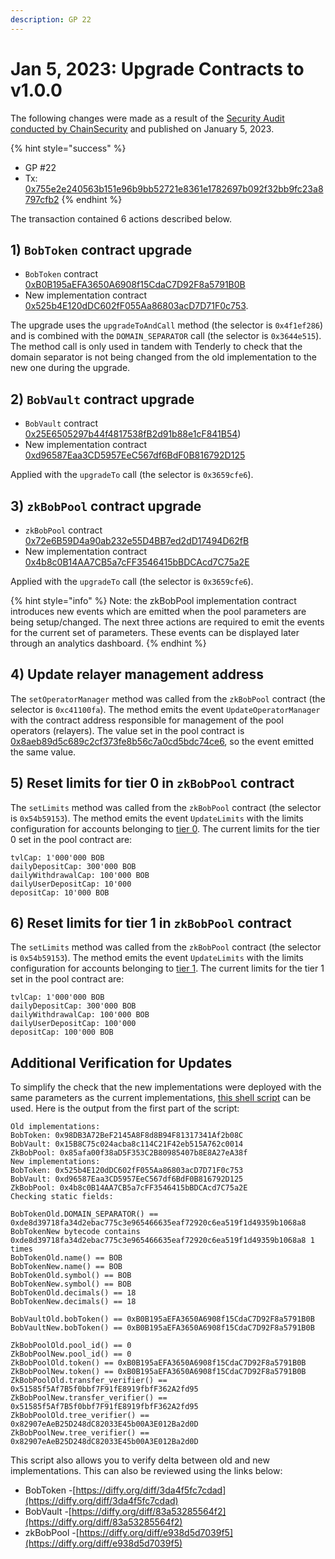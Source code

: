 ```yaml
---
description: GP 22
---
```


# Jan 5, 2023: Upgrade Contracts to v1.0.0

The following changes were made as a result of the [Security Audit conducted by ChainSecurity](https://chainsecurity.com/security-audit/zkbob-smart-contracts/) and published on January 5, 2023.&#x20;

{% hint style="success" %}
* GP #22
* Tx: [0x755e2e240563b151e96b9bb52721e8361e1782697b092f32bb9fc23a8797cfb2](https://polygonscan.com/tx/0x755e2e240563b151e96b9bb52721e8361e1782697b092f32bb9fc23a8797cfb2)
{% endhint %}

The transaction contained 6 actions described below.

## 1) `BobToken` contract upgrade

* `BobToken` contract\
  [0xB0B195aEFA3650A6908f15CdaC7D92F8a5791B0B](https://polygonscan.com/address/0xB0B195aEFA3650A6908f15CdaC7D92F8a5791B0B)
* New implementation contract\
  [0x525b4E120dDC602fF055Aa86803acD7D71F0c753](https://polygonscan.com/address/0x525b4E120dDC602fF055Aa86803acD7D71F0c753#code).

The upgrade uses the `upgradeToAndCall` method (the selector is `0x4f1ef286`) and is combined with the `DOMAIN_SEPARATOR` call (the selector is `0x3644e515`). The method call is only used in tandem with Tenderly to check that the domain separator is not being changed from the old implementation to the new one during the upgrade.

## 2) `BobVault` contract upgrade

* `BobVault` contract\
  [0x25E6505297b44f4817538fB2d91b88e1cF841B54](https://polygonscan.com/address/0x25E6505297b44f4817538fB2d91b88e1cF841B54))
* New implementation contract [0xd96587Eaa3CD5957EeC567df6BdF0B816792D125](https://polygonscan.com/address/0xd96587Eaa3CD5957EeC567df6BdF0B816792D125#code)&#x20;

Applied with the `upgradeTo` call (the selector is `0x3659cfe6`).

## 3) `zkBobPool` contract upgrade

* `zkBobPool` contract [0x72e6B59D4a90ab232e55D4BB7ed2dD17494D62fB](https://polygonscan.com/address/0x72e6B59D4a90ab232e55D4BB7ed2dD17494D62fB)&#x20;
* New implementation contract [0x4b8c0B14AA7CB5a7cFF3546415bBDCAcd7C75a2E](https://polygonscan.com/address/0x4b8c0B14AA7CB5a7cFF3546415bBDCAcd7C75a2E#code)

Applied with the `upgradeTo` call (the selector is `0x3659cfe6`).

{% hint style="info" %}
Note: the zkBobPool implementation contract introduces new events which are emitted when the pool parameters are being setup/changed. The next three actions are required to emit the events for the current set of parameters. These events can be displayed later through an analytics dashboard.
{% endhint %}

## 4) Update relayer management address

The `setOperatorManager` method was called from the `zkBobPool` contract (the selector is `0xc41100fa`). The method emits the event `UpdateOperatorManager` with the contract address responsible for management of the pool operators (relayers). The value set in the pool contract is [0x8aeb89d5c689c2cf373fe8b56c7a0cd5bdc74ce6](https://polygonscan.com/address/0x8aeb89d5c689c2cf373fe8b56c7a0cd5bdc74ce6#code), so the event emitted the same value.

## 5) Reset limits for tier 0 in `zkBobPool` contract

The `setLimits` method was called from the `zkBobPool` contract (the selector is `0x54b59153`). The method emits the event `UpdateLimits` with the limits configuration for accounts belonging to [tier 0](../../../zkbob-overview/deposit-and-withdrawal-limits.md#tier-example). The current limits for the tier 0 set in the pool contract are:

```
tvlCap: 1'000'000 BOB 
dailyDepositCap: 300'000 BOB 
dailyWithdrawalCap: 100'000 BOB
dailyUserDepositCap: 10'000
depositCap: 10'000 BOB
```

## 6) Reset limits for tier 1 in `zkBobPool` contract

The `setLimits` method was called from the `zkBobPool` contract (the selector is `0x54b59153`). The method emits the event `UpdateLimits` with the limits configuration for accounts belonging to [tier 1](../../../zkbob-overview/deposit-and-withdrawal-limits.md#tier-example). The current limits for the tier 1 set in the pool contract are:

```
tvlCap: 1'000'000 BOB 
dailyDepositCap: 300'000 BOB 
dailyWithdrawalCap: 100'000 BOB
dailyUserDepositCap: 100'000
depositCap: 100'000 BOB
```

## Additional Verification for Updates&#x20;

To simplify the check that the new implementations were deployed with the same parameters as the current implementations, [this shell script](https://gist.github.com/k1rill-fedoseev/28a593b75cd2e34eb37534ede4ed0dc0) can be used. Here is the output from the first part of the script:

```
Old implementations:
BobToken: 0x98DB3A72BeF2145A8F8d8B94F81317341Af2b08C
BobVault: 0x15B8C75c024acba8c114C21F42eb515A762c0014
ZkBobPool: 0x85afa00f38aD5F353C2B80985407b8E8A27eA38f
New implementations:
BobToken: 0x525b4E120dDC602fF055Aa86803acD7D71F0c753
BobVault: 0xd96587Eaa3CD5957EeC567df6BdF0B816792D125
ZkBobPool: 0x4b8c0B14AA7CB5a7cFF3546415bBDCAcd7C75a2E
Checking static fields:

BobTokenOld.DOMAIN_SEPARATOR() == 0xde8d39718fa34d2ebac775c3e965466635eaf72920c6ea519f1d49359b1068a8
BobTokenNew bytecode contains 0xde8d39718fa34d2ebac775c3e965466635eaf72920c6ea519f1d49359b1068a8 1 times
BobTokenOld.name() == BOB
BobTokenNew.name() == BOB
BobTokenOld.symbol() == BOB
BobTokenNew.symbol() == BOB
BobTokenOld.decimals() == 18
BobTokenNew.decimals() == 18

BobVaultOld.bobToken() == 0xB0B195aEFA3650A6908f15CdaC7D92F8a5791B0B
BobVaultNew.bobToken() == 0xB0B195aEFA3650A6908f15CdaC7D92F8a5791B0B

ZkBobPoolOld.pool_id() == 0
ZkBobPoolNew.pool_id() == 0
ZkBobPoolOld.token() == 0xB0B195aEFA3650A6908f15CdaC7D92F8a5791B0B
ZkBobPoolNew.token() == 0xB0B195aEFA3650A6908f15CdaC7D92F8a5791B0B
ZkBobPoolOld.transfer_verifier() == 0x51585f5Af7B5f0bbf7F91fE8919fbfF362A2fd95
ZkBobPoolNew.transfer_verifier() == 0x51585f5Af7B5f0bbf7F91fE8919fbfF362A2fd95
ZkBobPoolOld.tree_verifier() == 0x82907eAeB25D248dC82033E45b00A3E012Ba2d0D
ZkBobPoolNew.tree_verifier() == 0x82907eAeB25D248dC82033E45b00A3E012Ba2d0D
```

This script also allows you to verify delta between old and new implementations. This can also be reviewed using the links below:

* BobToken -[https://diffy.org/diff/3da4f5fc7cdad](https://diffy.org/diff/3da4f5fc7cdad)
* BobVault -[https://diffy.org/diff/83a53285564f2](https://diffy.org/diff/83a53285564f2)
* zkBobPool -[https://diffy.org/diff/e938d5d7039f5](https://diffy.org/diff/e938d5d7039f5)
